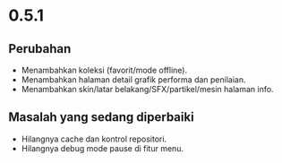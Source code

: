 # 0.5.1

## Perubahan

- Menambahkan koleksi (favorit/mode offline).
- Menambahkan halaman detail grafik performa dan penilaian.
- Menambahkan skin/latar belakang/SFX/partikel/mesin halaman info.

## Masalah yang sedang diperbaiki

- Hilangnya cache dan kontrol repositori.
- Hilangnya debug mode pause di fitur menu.

